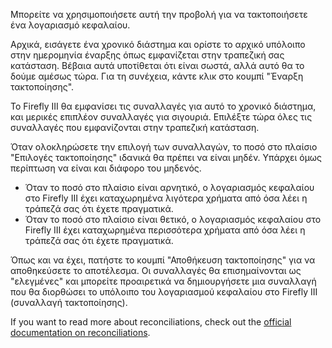 Μπορείτε να χρησιμοποιήσετε αυτή την προβολή για να τακτοποιήσετε ένα λογαριασμό κεφαλαίου.

Αρχικά, εισάγετε ένα χρονικό διάστημα και ορίστε το αρχικό υπόλοιπο στην ημερομηνία έναρξης όπως εμφανίζεται στην τραπεζική σας κατάσταση. Βέβαια αυτά υποτίθεται ότι είναι σωστά, αλλά αυτό θα το δούμε αμέσως τώρα. Για τη συνέχεια, κάντε κλικ στο κουμπί "Έναρξη τακτοποίησης".

Το Firefly III θα εμφανίσει τις συναλλαγές για αυτό το χρονικό διάστημα, και μερικές επιπλέον συναλλαγές για σιγουριά. Επιλέξτε τώρα όλες τις συναλλαγές που εμφανίζονται στην τραπεζική κατάσταση.

Όταν ολοκληρώσετε την επιλογή των συναλλαγών, το ποσό στο πλαίσιο "Επιλογές τακτοποίησης" ιδανικά θα πρέπει να είναι μηδέν. Υπάρχει όμως περίπτωση να είναι και διάφορο του μηδενός.

* Όταν το ποσό στο πλαίσιο είναι αρνητικό, ο λογαριασμός κεφαλαίου στο Firefly III έχει καταχωρημένα λιγότερα χρήματα από όσα λέει η τράπεζά σας ότι έχετε πραγματικά.
* Όταν το ποσό στο πλαίσιο είναι θετικό, ο λογαριασμός κεφαλαίου στο Firefly III έχει καταχωρημένα περισσότερα χρήματα από όσα λέει η τράπεζά σας ότι έχετε πραγματικά.

Όπως και να έχει, πατήστε το κουμπί "Αποθήκευση τακτοποίησης" για να αποθηκεύσετε το αποτέλεσμα. Οι συναλλαγές θα επισημαίνονται ως "ελεγμένες" και μπορείτε προαιρετικά να δημιουργήσετε μια συναλλαγή που θα διορθώσει το υπόλοιπο του λογαριασμού κεφαλαίου στο Firefly III (συναλλαγή τακτοποίησης).

If you want to read more about reconciliations, check out the [official documentation on reconciliations](https://docs.firefly-iii.org/advanced-concepts/reconcile).